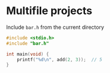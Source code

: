 # Multifile projects

Include `bar.h` from the current directory
```c
#include <stdio.h>
#include "bar.h"

int main(void) {
    printf("%d\n", add(2, 3));  // 5
}
```
